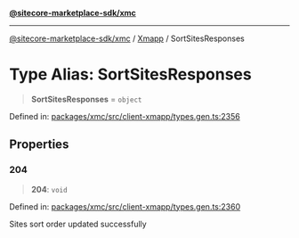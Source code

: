 [**@sitecore-marketplace-sdk/xmc**](../../../../README.md)

***

[@sitecore-marketplace-sdk/xmc](../../../../README.md) / [Xmapp](../README.md) / SortSitesResponses

# Type Alias: SortSitesResponses

> **SortSitesResponses** = `object`

Defined in: [packages/xmc/src/client-xmapp/types.gen.ts:2356](https://github.com/Sitecore/marketplace-sdk/blob/e3ec55ede335ad59ac5875d32f0d68c50e7bc899/packages/xmc/src/client-xmapp/types.gen.ts#L2356)

## Properties

### 204

> **204**: `void`

Defined in: [packages/xmc/src/client-xmapp/types.gen.ts:2360](https://github.com/Sitecore/marketplace-sdk/blob/e3ec55ede335ad59ac5875d32f0d68c50e7bc899/packages/xmc/src/client-xmapp/types.gen.ts#L2360)

Sites sort order updated successfully
